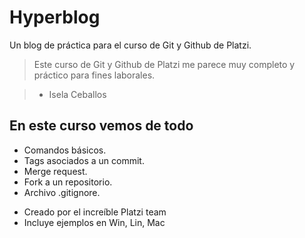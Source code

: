 # Hyperblog

Un blog de práctica para el curso de Git y Github de Platzi.

> Este curso de Git y Github de Platzi me parece muy completo y práctico para fines laborales.

> - Isela Ceballos

## En este curso vemos de todo
- Comandos básicos.
- Tags asociados a un commit.
- Merge request.
- Fork a un repositorio.
- Archivo .gitignore.
* Creado por el increíble Platzi team
* Incluye ejemplos en Win, Lin, Mac